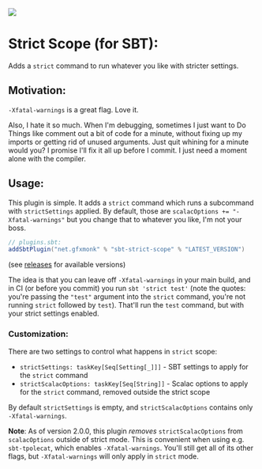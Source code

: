 <img src="http://gfxmonk.net/dist/status/project/sbt-strict-scope.png">

# Strict Scope (for SBT):

Adds a `strict` command to run whatever you like with stricter settings.

## Motivation:

`-Xfatal-warnings` is a great flag. Love it.

Also, I hate it so much. When I'm debugging, sometimes I just want to Do Things like comment out a bit of code for a minute, without fixing up my imports or getting rid of unused arguments. Just quit whining for a minute would you? I promise I'll fix it all up before I commit. I just need a moment alone with the compiler.

## Usage:

This plugin is simple. It adds a `strict` command which runs a subcommand with `strictSettings` applied. By default, those are `scalacOptions += "-Xfatal-warnings"` but you change that to whatever you like, I'm not your boss.

```scala
// plugins.sbt:
addSbtPlugin("net.gfxmonk" % "sbt-strict-scope" % "LATEST_VERSION")
```

(see [releases](https://github.com/timbertson/sbt-strict-scope/releases) for available versions)

The idea is that you can leave off `-Xfatal-warnings` in your main build, and in CI (or before you commit) you run `sbt 'strict test'` (note the quotes: you're passing the `"test"` argument into the `strict` command, you're not running `strict` followed by `test`). That'll run the `test` command, but with your strict settings enabled.

### Customization:

There are two settings to control what happens in `strict` scope:

 - `strictSettings: taskKey[Seq[Setting[_]]]` - SBT settings to apply for the `strict` command
 - `strictScalacOptions: taskKey[Seq[String]]` - Scalac options to apply for the `strict` command, removed outside the strict scope

By default `strictSettings` is empty, and `strictScalacOptions` contains only `-Xfatal-warnings`.

**Note**: As of version 2.0.0, this plugin _removes_ `strictScalacOptions` from `scalacOptions` outside of strict mode. This is convenient when using e.g. `sbt-tpolecat`, which enables `-Xfatal-warnings`. You'll still get all of its other flags, but `-Xfatal-warnings` will only apply in `strict` mode.

